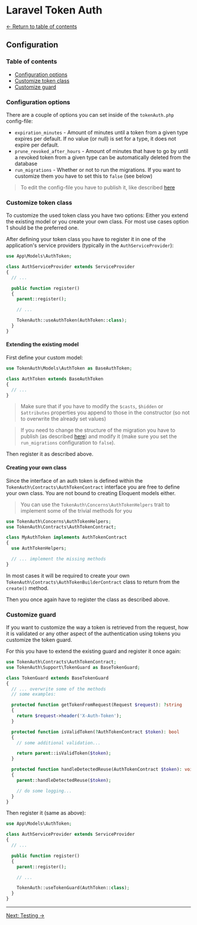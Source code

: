 # Laravel Token Auth

[&larr; Return to table of contents](./README.md)

## Configuration

### Table of contents

- [Configuration options](#configuration-options)
- [Customize token class](#customize-token-class)
- [Customize guard](#customize-guard)

### Configuration options

There are a couple of options you can set inside of the `tokenAuth.php` config-file:

- `expiration_minutes` - Amount of minutes until a token from a given type expires per default. If no value (or null) is set for a type, it does not expire per default.
- `prune_revoked_after_hours` - Amount of minutes that have to go by until a revoked token from a given type can be automatically deleted from the database
- `run_migrations` - Whether or not to run the migrations. If you want to customize them you have to set this to `false` (see below)

> To edit the config-file you have to publish it, like described [here](./README.md#customizing-the-package)

### Customize token class

To customize the used token class you have two options: Either you extend the existing model or you create your own class. For most use cases option 1 should be the preferred one.

After defining your token class you have to register it in one of the application's service providers (typically in the `AuthServiceProvider`):

```php
use App\Models\AuthToken;

class AuthServiceProvider extends ServiceProvider
{
  // ...

  public function register()
  {
    parent::register();

    // ...

    TokenAuth::useAuthToken(AuthToken::class);
  }
}
```

#### Extending the existing model

First define your custom model:

```php
use TokenAuth\Models\AuthToken as BaseAuthToken;

class AuthToken extends BaseAuthToken
{
  // ...
}
```

> Make sure that if you have to modify the `$casts`, `$hidden` or `$attributes` properties you append to those in the constructor (so not to overwrite the already set values)

> If you need to change the structure of the migration you have to publish (as described [here](./README.md#customizing-the-package)) and modify it (make sure you set the `run_migrations` configuration to `false`).

Then register it as described above.

#### Creating your own class

Since the interface of an auth token is defined within the `TokenAuth\Contracts\AuthTokenContract` interface you are free to define your own class. You are not bound to creating Eloquent models either.

> You can use the `TokenAuth\Concerns\AuthTokenHelpers` trait to implement some of the trivial methods for you

```php
use TokenAuth\Concerns\AuthTokenHelpers;
use TokenAuth\Contracts\AuthTokenContract;

class MyAuthToken implements AuthTokenContract
{
  use AuthTokenHelpers;

  // ... implement the missing methods
}
```

In most cases it will be required to create your own `TokenAuth\Contracts\AuthTokenBuilderContract` class to return from the `create()` method.

Then you once again have to register the class as described above.

### Customize guard

If you want to customize the way a token is retrieved from the request, how it is validated or any other aspect of the authentication using tokens you customize the token guard.

For this you have to extend the existing guard and register it once again:

```php
use TokenAuth\Contracts\AuthTokenContract;
use TokenAuth\Support\TokenGuard as BaseTokenGuard;

class TokenGuard extends BaseTokenGuard
{
  // ... overwrite some of the methods
  // some examples:

  protected function getTokenFromRequest(Request $request): ?string
  {
    return $request->header('X-Auth-Token');
  }

  protected function isValidToken(?AuthTokenContract $token): bool
  {
    // some additional validation...

    return parent::isValidToken($token);
  }

  protected function handleDetectedReuse(AuthTokenContract $token): void
  {
    parent::handleDetectedReuse($token);

    // do some logging...
  }
}
```

Then register it (same as above):

```php
use App\Models\AuthToken;

class AuthServiceProvider extends ServiceProvider
{
  // ...

  public function register()
  {
    parent::register();

    // ...

    TokenAuth::useTokenGuard(AuthToken::class);
  }
}
```

---

[Next: Testing &rarr;](./05-testing.md)
